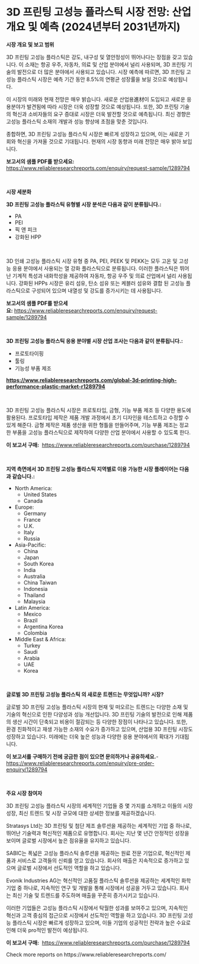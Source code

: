 <p><h1>3D 프린팅 고성능 플라스틱 시장 전망: 산업 개요 및 예측 (2024년부터 2031년까지)</h1></p><p><strong>시장 개요 및 보고 범위</strong></p>
<p><p>3D 프린팅 고성능 플라스틱은 강도, 내구성 및 열안정성이 뛰어나다는 장점을 갖고 있습니다. 이 소재는 항공 우주, 자동차, 의료 및 산업 분야에서 널리 사용되며, 3D 프린팅 기술의 발전으로 더 많은 분야에서 사용되고 있습니다. 시장 예측에 따르면, 3D 프린팅 고성능 플라스틱 시장은 예측 기간 동안 8.5%의 연평균 성장률을 보일 것으로 예상됩니다.</p><p>이 시장의 미래와 현재 전망은 매우 밝습니다. 새로운 산업용進材이 도입되고 새로운 응용분야가 발견됨에 따라 시장은 더욱 성장할 것으로 예상됩니다. 또한, 3D 프린팅 기술의 혁신과 소비자들의 요구 증대로 시장은 더욱 발전할 것으로 예측됩니다. 최신 경향은 고성능 플라스틱 소재의 개발과 성능 향상에 초점을 맞춘 것입니다.</p><p>종합하면, 3D 프린팅 고성능 플라스틱 시장은 빠르게 성장하고 있으며, 이는 새로운 기회와 혁신을 가져올 것으로 기대됩니다. 현재의 시장 동향과 미래 전망은 매우 밝아 보입니다.</p></p>
<p><strong>보고서의 샘플 PDF를 받으세요:</strong> <a href="https://www.reliableresearchreports.com/enquiry/request-sample/1289794">https://www.reliableresearchreports.com/enquiry/request-sample/1289794</a></p>
<p>&nbsp;</p>
<p><strong>시장 세분화</strong></p>
<p><strong>3D 프린팅 고성능 플라스틱 유형별 시장 분석은 다음과 같이 분류됩니다.:</strong></p>
<p><ul><li>PA</li><li>PEI</li><li>픽 앤 피크</li><li>강화된 HPP</li></ul></p>
<p>&nbsp;</p>
<p><p>3D 인쇄 고성능 플라스틱 시장 유형 중 PA, PEI, PEEK 및 PEKK는 모두 고온 및 고성능 응용 분야에서 사용되는 열 강화 플라스틱으로 분류됩니다. 이러한 플라스틱은 뛰어난 기계적 특성과 내화학성을 제공하여 자동차, 항공 우주 및 의료 산업에서 널리 사용됩니다. 강화된 HPPs 시장은 유리 섬유, 탄소 섬유 또는 케블러 섬유와 결합 된 고성능 플라스틱으로 구성되어 있으며 내열성 및 강도를 증가시키는 데 사용됩니다.</p></p>
<p><strong>보고서의 샘플 PDF를 받으세요:</strong>&nbsp;<a href="https://www.reliableresearchreports.com/enquiry/request-sample/1289794">https://www.reliableresearchreports.com/enquiry/request-sample/1289794</a></p>
<p>&nbsp;</p>
<p><strong> 3D 프린팅 고성능 플라스틱 응용 분야별 시장 산업 조사는 다음과 같이 분류됩니다.:</strong></p>
<p><ul><li>프로토타이핑</li><li>툴링</li><li>기능성 부품 제조</li></ul></p>
<p><strong><a href="https://www.reliableresearchreports.com/global-3d-printing-high-performance-plastic-market-r1289794">https://www.reliableresearchreports.com/global-3d-printing-high-performance-plastic-market-r1289794</a></strong></p>
<p>&nbsp;</p>
<p><p>3D 프린팅 고성능 플라스틱 시장은 프로토타입, 금형, 기능 부품 제조 등 다양한 용도에 활용된다. 프로토타입 제작은 제품 개발 과정에서 초기 디자인을 테스트하고 수정할 수 있게 해준다. 금형 제작은 제품 생산을 위한 형틀을 만들어주며, 기능 부품 제조는 정교한 부품을 고성능 플라스틱으로 제작하여 다양한 산업 분야에서 사용할 수 있도록 한다.</p></p>
<p><strong>이 보고서 구매:</strong>&nbsp; <a href="https://www.reliableresearchreports.com/purchase/1289794">https://www.reliableresearchreports.com/purchase/1289794</a></p>
<p>&nbsp;</p>
<p><strong>지역 측면에서 3D 프린팅 고성능 플라스틱 지역별로 이용 가능한 시장 플레이어는 다음과 같습니다.:</strong></p>
<p><ul>
    <li>
        North America:
        <ul>
            <li>United States</li>
            <li>Canada</li>
        </ul>
    </li>
    <li>
        Europe:
        <ul>
            <li>Germany</li>
            <li>France</li>
            <li>U.K.</li>
            <li>Italy</li>
            <li>Russia</li>
        </ul>
    </li>
    <li>
        Asia-Pacific:
        <ul>
            <li>China</li>
            <li>Japan</li>
            <li>South Korea</li>
            <li>India</li>
            <li>Australia</li>
            <li>China Taiwan</li>
            <li>Indonesia</li>
            <li>Thailand</li>
            <li>Malaysia</li>
        </ul>
    </li>
    <li>
        Latin America:
        <ul>
            <li>Mexico</li>
            <li>Brazil</li>
            <li>Argentina Korea</li>
            <li>Colombia</li>
        </ul>
    </li>
    <li>
        Middle East & Africa:
        <ul>
            <li>Turkey</li>
            <li>Saudi</li>
            <li>Arabia</li>
            <li>UAE</li>
            <li>Korea</li>
        </ul>
    </li>
    </ul></p>
<p>&nbsp;</p>
<p><strong>글로벌 3D 프린팅 고성능 플라스틱 의 새로운 트렌드는 무엇입니까? 시장?</strong></p>
<p><p>글로벌 3D 프린팅 고성능 플라스틱 시장의 현재 및 떠오르는 트렌드는 다양한 소재 및 기술의 혁신으로 인한 다양성과 성능 개선입니다. 3D 프린팅 기술의 발전으로 인해 제품의 생산 시간이 단축되고 비용이 절감되는 등 다양한 장점이 나타나고 있습니다. 또한, 환경 친화적이고 재생 가능한 소재의 수요가 증가하고 있으며, 산업용 3D 프린팅 시장도 성장하고 있습니다. 미래에는 더욱 높은 성능과 다양한 응용 분야에서의 확대가 기대됩니다.</p></p>
<p><strong>이 보고서를 구매하기 전에 궁금한 점이 있으면 문의하거나 공유하세요.</strong>- <a href="https://www.reliableresearchreports.com/enquiry/pre-order-enquiry/1289794">https://www.reliableresearchreports.com/enquiry/pre-order-enquiry/1289794</a></p>
<p>&nbsp;</p>
<p><strong>주요 시장 참여자</strong></p>
<p><p>3D 프린팅 고성능 플라스틱 시장의 세계적인 기업들 중 몇 가지를 소개하고 이들의 시장 성장, 최신 트렌드 및 시장 규모에 대한 상세한 정보를 제공하겠습니다. </p><p>Stratasys Ltd는 3D 프린팅 및 첨단 제조 솔루션을 제공하는 세계적인 기업 중 하나로, 뛰어난 기술력과 혁신적인 제품으로 유명합니다. 회사는 지난 몇 년간 안정적인 성장을 보이며 글로벌 시장에서 높은 점유율을 유지하고 있습니다. </p><p>SABIC는 폭넓은 고성능 플라스틱 솔루션을 제공하는 원료 전문 기업으로, 혁신적인 제품과 서비스로 고객들의 신뢰를 얻고 있습니다. 회사의 매출은 지속적으로 증가하고 있으며 글로벌 시장에서 선도적인 역할을 하고 있습니다.</p><p>Evonik Industries AG는 혁신적인 고품질 플라스틱 솔루션을 제공하는 세계적인 화학 기업 중 하나로, 지속적인 연구 및 개발을 통해 시장에서 성공을 거두고 있습니다. 회사는 최신 기술 및 트렌드를 주도하며 매출을 꾸준히 증가시키고 있습니다.</p><p>이러한 기업들은 고성능 플라스틱 시장에서 탁월한 성과를 보여주고 있으며, 지속적인 혁신과 고객 중심의 접근으로 시장에서 선도적인 역할을 하고 있습니다. 3D 프린팅 고성능 플라스틱 시장은 빠르게 성장하고 있으며, 이들 기업의 성공적인 전략과 높은 수요로 인해 더욱 pro적인 발전이 예상됩니다.</p></p>
<p><strong>이 보고서 구매:</strong>&nbsp;&nbsp;<a href="https://www.reliableresearchreports.com/purchase/1289794">https://www.reliableresearchreports.com/purchase/1289794</a></p>
<p>Check more reports on https://www.reliableresearchreports.com/</p>